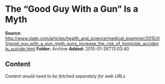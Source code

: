 # The “Good Guy With a Gun” Is a Myth

**Source:** http://www.slate.com/articles/health_and_science/medical_examiner/2015/01/good_guy_with_a_gun_myth_guns_increase_the_risk_of_homicide_accidents_suicide.html
**Folder:** Archive
**Added:** 2015-01-26T13:03:40




## Content
*Content would need to be fetched separately for web URLs*
